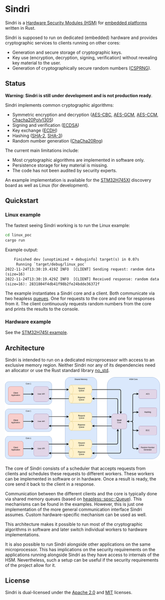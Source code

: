# Sindri

Sindri is a
[Hardware Security Modules (HSM)](https://en.wikipedia.org/wiki/Hardware_security_module)
for
[embedded platforms](https://docs.rust-embedded.org/book/intro/no-std.html)
written in Rust.

Sindri is supposed to run on dedicated (embedded) hardware and provides cryptographic services to clients running on other cores:

- Generation and secure storage of cryptographic keys.
- Key use (encryption, decryption, signing, verification) without revealing key material to the user.
- Generation of cryptographically secure random numbers
  ([CSPRNG](https://en.wikipedia.org/wiki/Cryptographically_secure_pseudorandom_number_generator)).

## Status

__Warning: Sindri is still under development and is not production ready__.

Sindri implements common cryptographic algorithms:

- Symmetric encryption and decryption
  ([AES-CBC](https://en.wikipedia.org/wiki/Block_cipher_mode_of_operation#Cipher_block_chaining_(CBC)),
   [AES-GCM](https://en.wikipedia.org/wiki/Block_cipher_mode_of_operation#Galois/counter_(GCM)), 
   [AES-CCM](https://en.wikipedia.org/wiki/Block_cipher_mode_of_operation#Counter_with_cipher_block_chaining_message_authentication_code_(CCM)),
   [Chacha20Poly1305](https://en.wikipedia.org/wiki/ChaCha20-Poly1305))
- Signing and verification
  ([ECDSA](https://en.wikipedia.org/wiki/Elliptic_Curve_Digital_Signature_Algorithm))
- Key exchange
  ([ECDH](https://en.wikipedia.org/wiki/Elliptic-curve_Diffie%E2%80%93Hellman))
- Hashing
  ([SHA-2](https://en.wikipedia.org/wiki/SHA-2),
   [SHA-3](https://en.wikipedia.org/wiki/SHA-3))
- Random number generation
  ([ChaCha20Rng](https://docs.rs/rand_chacha/latest/rand_chacha/struct.ChaCha20Rng.html))

The current main limitations include:

- Most cryptographic algorithms are implemented in software only.
- Persistence storage for key material is missing.
- The code has not been audited by security experts.

An example implementation is available for the
[STM32H745XI](https://www.st.com/en/evaluation-tools/stm32h745i-disco.html)
discovery board as well as Linux (for development).

## Quickstart

### Linux example

The fastest seeing Sindri working is to run the Linux example:

```bash
cd linux_poc
cargo run
```

Example output:

```output
    Finished dev [unoptimized + debuginfo] target(s) in 0.07s
     Running `target/debug/linux_poc`
2022-11-24T13:30:19.419Z INFO  [CLIENT] Sending request: random data (size=16)
2022-11-24T13:30:19.429Z INFO  [CLIENT] Received response: random data (size=16): 2831804f4db41f98b2fe24bdde36372f
```

The example instantiates a Sindri core and a client.
Both communicate via two heapless
[queues](https://docs.rs/heapless/latest/heapless/spsc/struct.Queue.html).
One for requests to the core and one for responses from it.
The client continuously requests random numbers from the core and prints the results to the console.

### Hardware example

See the
[STM32H745I example](stm32h745i/README.md).

## Architecture

Sindri is intended to run on a dedicated microprocessor with access to an exclusive memory region.
Neither Sindri nor any of its dependencies need an allocator or use the Rust standard library
[no_std](https://docs.rust-embedded.org/book/intro/no-std.html).

![Architecture](./doc/img/architecture.png)

The core of Sindri consists of a scheduler that accepts requests from clients and schedules these
requests to different workers.
These workers can be implemented in software or in hardware.
Once a result is ready, the core send it back to the client in a response.

Communication between the different clients and the core is typically done via shared memory queues
(based on
[heapless::spsc::Queue](https://docs.rs/heapless/latest/heapless/spsc/struct.Queue.html)).
This mechanisms can be found in the examples.
However, this is just one implementation of the more general communication interface Sindri assumes.
Custom hardware-specific mechanism can be used as well.

This architecture makes it possible to run most of the cryptographic algorithms in software and
later switch individual workers to hardware implementations.

It is also possible to run Sindri alongside other applications on the same microprocessor.
This has implications on the security requirements on the applications running alongside
Sindri as they have access to internals of the HSM.
Nevertheless, such a setup can be useful if the security requirements of the project allow for it.

## License

Sindri is dual-licensed under the
[Apache 2.0](LICENSE-APACHE.txt)
and
[MIT](LICENSE-MIT.txt)
licenses.
